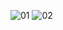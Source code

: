 ![01](https://user-images.githubusercontent.com/92034503/173894255-33b5e3b2-d433-4fdd-a2d2-a012b1e38daa.jpeg)
![02](https://user-images.githubusercontent.com/92034503/173894272-22f2bc12-7f04-431c-9dc7-d631a420e8cf.jpeg)
